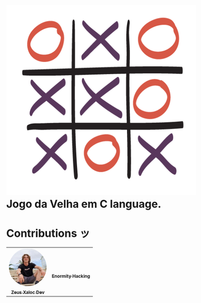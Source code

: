 
<h1> <img alt="Zeus Xaloc" src="https://github.com/ZeusXaloc-Dev/jogo-da-velha/blob/main/jogo-da-velha-C-lang-imagem.png" />
    <br>
        Jogo da Velha em C language.
</h1> 

<h1> Contributions ッ</h1>
<table>
  <tr>
<td align="center"><a href="https://github.com/ZeusXaloc-Dev"><img style="border-radius: 50%;" src="https://github.com/ZeusXaloc-Dev/ZeusXaloc-Dev/blob/main/my%20photo.jpg" width="100px;" alt=""/><br /><sub><b>Zeus Xaloc Dev</b></sub></a><br /><a href="https://github.com/ZeusXaloc-Dev" title="Desenvolvedor"</a>  <a href="https://blog.rocketseat.com.br/" title="github"></a></td>
     <td align="center"><a href="https://wagnergaspar.com/"><img style="border-radius: 50%;" src="https://github.com/Enormity-Organization/README.md/blob/main/enormity.jpg" width="100px;" alt=""/><br /><sub><b>Enormity Hacking</b></sub></a><br /><a href="https://rocketseat.com.br/" title="Enormity Hacking"🌐🚀</a></td>    

  </tr>
</table>
